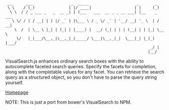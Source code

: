 ```
 __      ___                 _  _____                     _       _
 \ \    / (_)               | |/ ____|                   | |     (_)
  \ \  / / _ ___ _   _  __ _| | (___   ___  __ _ _ __ ___| |__    _ ___
   \ \/ / | / __| | | |/ _` | |\___ \ / _ \/ _` | '__/ __| '_ \  | / __|
    \  /  | \__ \ |_| | (_| | |____) |  __/ (_| | | | (__| | | |_| \__ \
     \/   |_|___/\__,_|\__,_|_|_____/ \___|\__,_|_|  \___|_| |_(_) |___/
                                                                _/ |
                                                               |__/
```
VisualSearch.js enhances ordinary search boxes with the ability to autocomplete 
faceted search queries. Specify the facets for completion, along with the
completable values for any facet. You can retrieve the search query as a 
structured object, so you don't have to parse the query string yourself.

[Homepage](http://documentcloud.github.com/visualsearch)

NOTE: This is just a port from bower's VisualSearch to NPM.